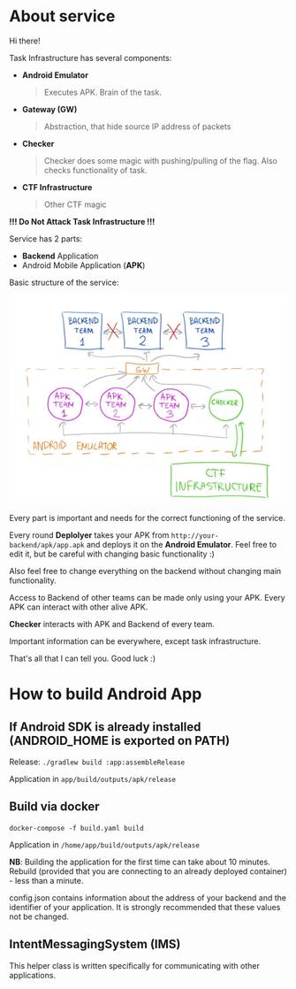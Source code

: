 # About service

Hi there!

Task Infrastructure has several components:

- **Android Emulator**

  > Executes APK. Brain of the task.

- **Gateway (GW)**

  > Abstraction, that hide source IP address of packets

- **Checker**

  > Checker does some magic with pushing/pulling of the flag. Also checks functionality of task.

- **CTF Infrastructure**

  > Other CTF magic

**!!! Do Not Attack Task Infrastructure !!!**

Service has 2 parts:

- **Backend** Application
- Android Mobile Application (**APK**)

Basic structure of the service:

![trustarea](trustarea.png)

Every part is important and needs for the correct functioning of the service.

Every round **Deplolyer** takes your APK from `http://your-backend/apk/app.apk` and deploys it on the **Android Emulator**. Feel free to edit it, but be careful with changing basic functionality :)

Also feel free to change everything on the backend without changing main functionality.

Access to Backend of other teams can be made only using your APK. Every APK can interact with other alive APK.

**Checker** interacts with APK and Backend of every team.

Important information can be everywhere, except task infrastructure.

That's all that I can tell you. Good luck :)



# How to build Android App

## If Android SDK is already installed (ANDROID_HOME is exported on PATH)

Release: `./gradlew build :app:assembleRelease`

Application in `app/build/outputs/apk/release`

## Build via docker

```
docker-compose -f build.yaml build
```

Application in `/home/app/build/outputs/apk/release`

**NB**: Building the application for the first time can take about 10 minutes.
Rebuild (provided that you are connecting to an already deployed container) - less than a minute.

config.json contains information about the address of your backend and the identifier of your application.
It is strongly recommended that these values not be changed.


## IntentMessagingSystem (IMS)

This helper class is written specifically for communicating with other applications.